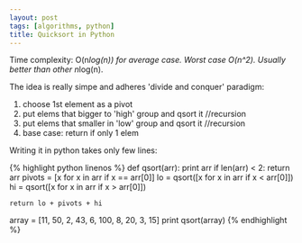 ```yaml
---
layout: post
tags: [algorithms, python]
title: Quicksort in Python
---
```


Time complexity: O(n*log(n)) for average case. Worst case O(n^2). Usually better than other n*log(n). 

The idea is really simpe and adheres 'divide and conquer' paradigm:

1. choose 1st element as a pivot 
2. put elems that bigger to 'high' group and qsort it //recursion
3. put elems that smaller in 'low' group and qsort it //recursion
4. base case: return if only 1 elem 

Writing it in python takes only few lines:

{% highlight python linenos %}
def qsort(arr):
    print arr
    if len(arr) < 2:
        return arr
    pivots = [x for x in arr if x == arr[0]]
    lo = qsort([x for x in arr if x < arr[0]])
    hi = qsort([x for x in arr if x > arr[0]])

    return lo + pivots + hi

array = [11, 50, 2, 43, 6, 100, 8, 20, 3, 15]
print qsort(array)
{% endhighlight %}
